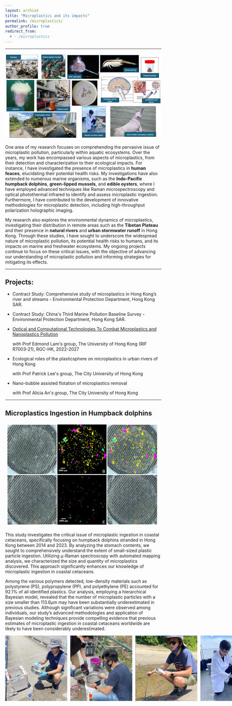 ```yaml
---
layout: archive
title: "Microplastics and its impacts"
permalink: /microplastics/
author_profile: true
redirect_from:
  # - /microplastics
---
```


---

<img src="/images/microplastics-header.png" alt="acoustics" style="float: center; width: 900px;" />

One area of my research focuses on comprehending the pervasive issue of microplastic pollution, particularly within aquatic ecosystems. Over the years, my work has encompassed various aspects of microplastics, from their detection and characterization to their ecological impacts. For instance, I have investigated the presence of microplastics in **human feaces**, elucidating their potential health risks. My investigations have also extended to numerous marine organisms, such as the **Indo-Pacific humpback dolphins**, **green-lipped mussels**, and **edible oysters**, where I have employed advanced techniques like Raman microspectroscopy and optical photothermal infrared to identify and assess microplastic ingestion. Furthermore, I have contributed to the development of innovative methodologies for microplastic detection, including high-throughput polarization holographic imaging.

My research also explores the environmental dynamics of microplastics, investigating their distribution in remote areas such as the **Tibetan Plateau** and their presence in **natural rivers** and **urban stormwater runoff** in Hong Kong. Through these studies, I have sought to underscore the widespread nature of microplastic pollution, its potential health risks to humans, and its impacts on marine and freshwater ecosystems. My ongoing projects continue to focus on these critical issues, with the objective of advancing our understanding of microplastic pollution and informing strategies for mitigating its effects.

---

## Projects:

- Contract Study: Comprehensive study of microplastics in Hong Kong’s river and streams - Environmental Protection Department, Hong Kong SAR.
- Contract Study: China's Third Marine Pollution Baseline Survey - Environmental Protection Department, Hong Kong SAR.

- [Optical and Computational Technologies To Combat Microplastics and Nanoplastics Pollution](<(https://www.eee.hku.hk/combatmp/)>)

  with Prof Edmond Lam's group, The University of Hong Kong (RIF R7003-21), RGC-HK, 2022-2027

- Ecological roles of the plasticsphere on microplastics in urban rivers of Hong Kong

  with Prof Patrick Lee's group, The City University of Hong Kong

- Nano-bubble assisted flotation of microplastics removal

  with Prof Alicia An's group, The City University of Hong Kong

---

## Microplastics Ingestion in Humpback dolphins

<img src="/images/microplastics-mapping.png" alt="mapping" style="float: center; width: 500px;" />

This study investigates the critical issue of microplastic ingestion in coastal cetaceans, specifically focusing on humpback dolphins stranded in Hong Kong between 2014 and 2023. By analyzing the stomach contents, we sought to comprehensively understand the extent of small-sized plastic particle ingestion. Utilizing μ-Raman spectroscopy with automated mapping analysis, we characterized the size and quantity of microplastics discovered. This approach significantly enhances our knowledge of microplastic ingestion in coastal cetaceans.

Among the various polymers detected, low-density materials such as polystyrene (PS), polypropylene (PP), and polyethylene (PE) accounted for 92.1% of all identified plastics. Our analysis, employing a hierarchical Bayesian model, revealed that the number of microplastic particles with a size smaller than 113.6μm may have been substantially underestimated in previous studies. Although significant variations were observed among individuals, our study’s advanced methodologies and application of Bayesian modeling techniques provide compelling evidence that previous estimates of microplastic ingestion in coastal cetaceans worldwide are likely to have been considerably underestimated.

<div style="display: flex; gap: 10px;">
  <img src="/images/microplastics-sampling-1.png" alt="mapping" style="width: 200px;">
  <img src="/images/microplastics-sampling-2.png" alt="mapping" style="width: 200px;">
  <img src="/images/microplastics-sampling-3.png" alt="mapping" style="width: 200px;">
  <img src="/images/microplastics-sampling-4.png" alt="mapping" style="width: 200px;">
</div>
